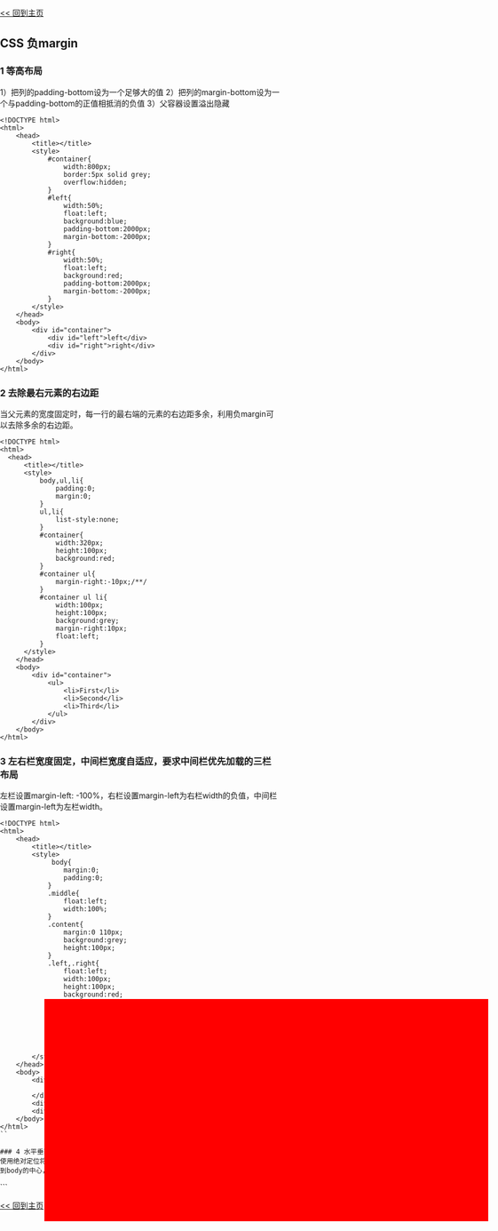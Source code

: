 [<< 回到主页](http://suzy1993.github.io/misszy/)

## CSS 负margin

### 1 等高布局
1）把列的padding-bottom设为一个足够大的值
2）把列的margin-bottom设为一个与padding-bottom的正值相抵消的负值
3）父容器设置溢出隐藏
```
<!DOCTYPE html>
<html>
    <head>
        <title></title>
        <style>
            #container{
                width:800px;
                border:5px solid grey;
                overflow:hidden;
            }
            #left{
                width:50%;
                float:left;
                background:blue;
                padding-bottom:2000px;
                margin-bottom:-2000px;
            }
            #right{
                width:50%;
                float:left;
                background:red;
                padding-bottom:2000px;
                margin-bottom:-2000px;
            }
        </style>
    </head>
    <body>
        <div id="container">
            <div id="left">left</div>
            <div id="right">right</div>
        </div>
    </body>
</html>
```

### 2 去除最右元素的右边距
当父元素的宽度固定时，每一行的最右端的元素的右边距多余，利用负margin可以去除多余的右边距。
```
<!DOCTYPE html>
<html>
  <head>
      <title></title>
      <style>
          body,ul,li{
              padding:0;
              margin:0;
          }
          ul,li{
              list-style:none;
          }
          #container{
              width:320px;
              height:100px;
              background:red;
          }
          #container ul{
              margin-right:-10px;/**/
          }
          #container ul li{
              width:100px;
              height:100px;
              background:grey;
              margin-right:10px;
              float:left;
          }
      </style>
    </head>
    <body>
        <div id="container">
            <ul>
                <li>First</li>
                <li>Second</li>
                <li>Third</li>
            </ul>
        </div>
    </body>
</html>
```

### 3 左右栏宽度固定，中间栏宽度自适应，要求中间栏优先加载的三栏布局
左栏设置margin-left: -100%，右栏设置margin-left为右栏width的负值，中间栏设置margin-left为左栏width。
```
<!DOCTYPE html>
<html>
    <head>
        <title></title>
        <style>
             body{
                margin:0;
                padding:0;
            }
            .middle{
                float:left;
                width:100%;
            }
            .content{
                margin:0 110px;
                background:grey;
                height:100px;
            }
            .left,.right{
                float:left;
                width:100px;
                height:100px;
                background:red;
            }
            .left{
                margin-left:-100%;
            }
            .right{
                margin-left:-100px;
            }
        </style>
    </head>
    <body>
        <div class="middle">
            <div class="content">Middle</div>
        </div>
        <div class="left">Left</div>
        <div class="right">Right</div>
    </body>
</html>
``

### 4 水平垂直居中
使用绝对定位将div定位到body的中心，使用负margin(div宽高的一半)，将div的中心拉回到body的中心，实现水平垂直居中的效果。
```
<!DOCTYPE html>
<html>
    <head>
        <title></title>
        <style>
            body{margin:0;padding:0;}
            #content{
                width:800px;
                height:400px;
                background:red;
                position:absolute;
                left:50%;
                top:50%;
                margin-left:-400px;
                margin-top:-200px;
            }
        </style>
    </head>
    <body>
        <div id="content"></div>
    </body>
</html>
```

[<< 回到主页](http://suzy1993.github.io/misszy/)
